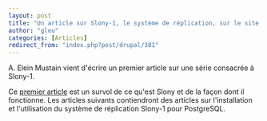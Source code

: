 ```yaml
---
layout: post
title: "Un article sur Slony-1, le système de réplication, sur le site OnLamp"
author: "gleu"
categories: [Articles]
redirect_from: "index.php?post/drupal/381"
---
```





<!--more-->


<p>A. Elein Mustain  vient d'écrire un premier article sur une série consacrée à Slony-1.</p>

<p>Ce <a href="http://www.onlamp.com/pub/a/onlamp/2004/11/18/slony.html">premier article</a> est un survol de ce qu'est Slony et de la façon dont il fonctionne. Les articles suivants contiendront des articles sur l'installation et l'utilisation du système de réplication Slony-1 pour PostgreSQL.</p>